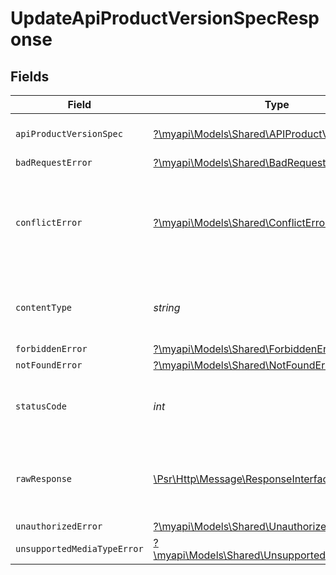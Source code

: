 # UpdateApiProductVersionSpecResponse


## Fields

| Field                                                                                                        | Type                                                                                                         | Required                                                                                                     | Description                                                                                                  |
| ------------------------------------------------------------------------------------------------------------ | ------------------------------------------------------------------------------------------------------------ | ------------------------------------------------------------------------------------------------------------ | ------------------------------------------------------------------------------------------------------------ |
| `apiProductVersionSpec`                                                                                      | [?\myapi\Models\Shared\APIProductVersionSpec](../../models/shared/APIProductVersionSpec.md)                  | :heavy_minus_sign:                                                                                           | API product version specification                                                                            |
| `badRequestError`                                                                                            | [?\myapi\Models\Shared\BadRequestError](../../models/shared/BadRequestError.md)                              | :heavy_minus_sign:                                                                                           | Bad Request                                                                                                  |
| `conflictError`                                                                                              | [?\myapi\Models\Shared\ConflictError](../../models/shared/ConflictError.md)                                  | :heavy_minus_sign:                                                                                           | Conflict - name attribute must be unique accross legacy version specifications                               |
| `contentType`                                                                                                | *string*                                                                                                     | :heavy_check_mark:                                                                                           | HTTP response content type for this operation                                                                |
| `forbiddenError`                                                                                             | [?\myapi\Models\Shared\ForbiddenError](../../models/shared/ForbiddenError.md)                                | :heavy_minus_sign:                                                                                           | Forbidden                                                                                                    |
| `notFoundError`                                                                                              | [?\myapi\Models\Shared\NotFoundError](../../models/shared/NotFoundError.md)                                  | :heavy_minus_sign:                                                                                           | Not Found                                                                                                    |
| `statusCode`                                                                                                 | *int*                                                                                                        | :heavy_check_mark:                                                                                           | HTTP response status code for this operation                                                                 |
| `rawResponse`                                                                                                | [\Psr\Http\Message\ResponseInterface](https://www.php-fig.org/psr/psr-7/#33-psrhttpmessageresponseinterface) | :heavy_minus_sign:                                                                                           | Raw HTTP response; suitable for custom response parsing                                                      |
| `unauthorizedError`                                                                                          | [?\myapi\Models\Shared\UnauthorizedError](../../models/shared/UnauthorizedError.md)                          | :heavy_minus_sign:                                                                                           | Unauthorized                                                                                                 |
| `unsupportedMediaTypeError`                                                                                  | [?\myapi\Models\Shared\UnsupportedMediaTypeError](../../models/shared/UnsupportedMediaTypeError.md)          | :heavy_minus_sign:                                                                                           | Unsupported Media Type                                                                                       |